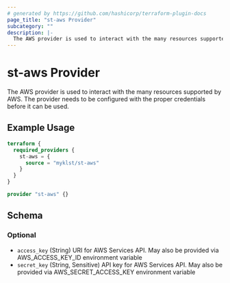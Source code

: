 ```yaml
---
# generated by https://github.com/hashicorp/terraform-plugin-docs
page_title: "st-aws Provider"
subcategory: ""
description: |-
  The AWS provider is used to interact with the many resources supported by AWS. The provider needs to be configured with the proper credentials before it can be used.
---
```


# st-aws Provider

The AWS provider is used to interact with the many resources supported by AWS. The provider needs to be configured with the proper credentials before it can be used.

## Example Usage

```terraform
terraform {
  required_providers {
    st-aws = {
      source = "myklst/st-aws"
    }
  }
}

provider "st-aws" {}
```

<!-- schema generated by tfplugindocs -->
## Schema

### Optional

- `access_key` (String) URI for AWS Services API. May also be provided via AWS_ACCESS_KEY_ID environment variable
- `secret_key` (String, Sensitive) API key for AWS Services API. May also be provided via AWS_SECRET_ACCESS_KEY environment variable
